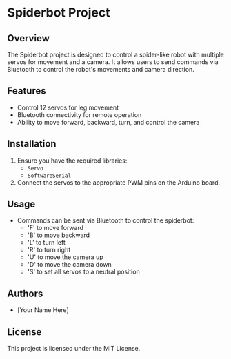 # Spiderbot Project

## Overview
The Spiderbot project is designed to control a spider-like robot with multiple servos for movement and a camera. It allows users to send commands via Bluetooth to control the robot's movements and camera direction.

## Features
- Control 12 servos for leg movement
- Bluetooth connectivity for remote operation
- Ability to move forward, backward, turn, and control the camera

## Installation
1. Ensure you have the required libraries:
   - `Servo`
   - `SoftwareSerial`
2. Connect the servos to the appropriate PWM pins on the Arduino board.

## Usage
- Commands can be sent via Bluetooth to control the spiderbot:
  - 'F' to move forward
  - 'B' to move backward
  - 'L' to turn left
  - 'R' to turn right
  - 'U' to move the camera up
  - 'D' to move the camera down
  - 'S' to set all servos to a neutral position

## Authors
- [Your Name Here]

## License
This project is licensed under the MIT License.
